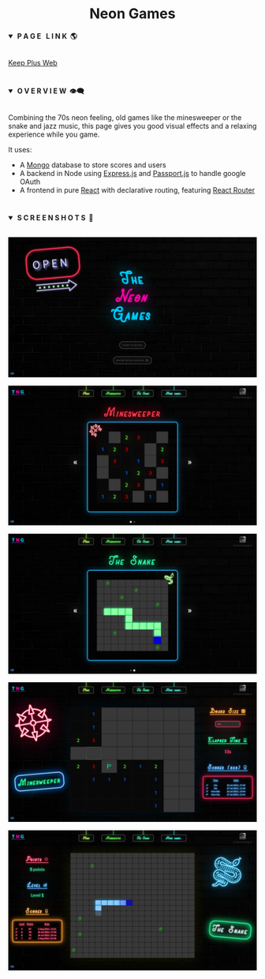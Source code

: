 <div align="center"> <h1><strong>Neon Games</strong></h1> </div>

<details open>
<summary><strong>&nbsp;P A G E &nbsp; L I N K &nbsp;🌎</strong></summary>
<br>

[Keep Plus Web](https://the-neon-games.herokuapp.com/)
</details>

#

<details open>
<summary><strong>&nbsp;O V E R V I E W &nbsp;👁️‍🗨️</strong></summary>
<br>

Combining the 70s neon feeling, old games like the minesweeper or the snake and jazz music, this page
gives you good visual effects and a relaxing experience while you game.

It uses:
* A [Mongo](https://github.com/mongodb/mongo) database to store scores and users
* A backend in Node using [Express.js](https://github.com/expressjs/express) and [Passport.js](https://github.com/jaredhanson/passport) to handle google OAuth
* A frontend in pure [React](https://github.com/facebook/react) with declarative routing, featuring [React Router](https://github.com/remix-run/react-router) 
</details>

#

<details open>
<summary><strong>&nbsp;S C R E E N S H O T S &nbsp;📸</strong></summary>
<br>

![main View](screenshots/home.png)

![Edit Note](screenshots/mine_prev.png)

![Note View](screenshots/snake_prev.png)

![Search View](screenshots/mine.png)

![Search View](screenshots/snake.png)

</details>
